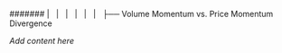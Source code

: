 ####### |   |   |   |   |   |   ├── Volume Momentum vs. Price Momentum Divergence

*Add content here*